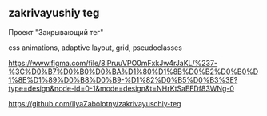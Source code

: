 ## zakrivayushiy teg

Проект "Закрывающий тег"


css animations, adaptive layout, grid, pseudoclasses


https://www.figma.com/file/8iPruuVPO0mFxkJw4rJaKL/%237-%3C%D0%B7%D0%B0%D0%BA%D1%80%D1%8B%D0%B2%D0%B0%D1%8E%D1%89%D0%B8%D0%B9-%D1%82%D0%B5%D0%B3%3E?type=design&node-id=0-1&mode=design&t=NHrKtSaEFDf83WNg-0


https://github.com/IlyaZabolotny/zakrivayuschiy-teg
